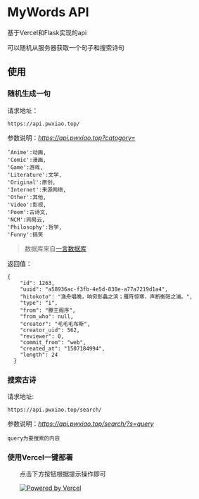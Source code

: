 # MyWords API

基于Vercel和Flask实现的api

可以随机从服务器获取一个句子和搜索诗句

## 使用

### 随机生成一句

请求地址：

```url
https://api.pwxiao.top/
```

参数说明：*https://api.pwxiao.top?catogory=*
```
’Anime':动画,
'Comic':漫画,
'Game':游戏,
'Literature':文学,
'Original':原创,
'Internet':来源网络,
'Other':其他,
'Video':影视,
'Poem':古诗文,
'NCM':网易云,
'Philosophy':哲学,
'Funny':搞笑
```
>数据库来自[一言数据库](https://github.com/hitokoto-osc/sentences-bundle)

返回值：
```
{
    "id": 1263,
    "uuid": "a58936ac-f3fb-4e5d-838e-a77a7219d1a4",
    "hitokoto": "渔舟唱晚，响穷彭蠡之滨；雁阵惊寒，声断衡阳之浦。",
    "type": "i",
    "from": "滕王阁序",
    "from_who": null,
    "creator": "毛毛毛布斯",
    "creator_uid": 562,
    "reviewer": 0,
    "commit_from": "web",
    "created_at": "1507184994",
    "length": 24
  }
```

### 搜索古诗

请求地址:

```url
https://api.pwxiao.top/search/
```

参数说明：*https://api.pwxiao.top/search/?s=query*
```
query为要搜索的内容
```







### 使用Vercel一键部署

&emsp;&emsp;点击下方按钮根据提示操作即可

&emsp;&emsp;[![Powered by Vercel](https://www.datocms-assets.com/31049/1618983297-powered-by-vercel.svg)](https://vercel.com/new/clone?repository-url=https://github.com/pwxiao/MyWords_API)




